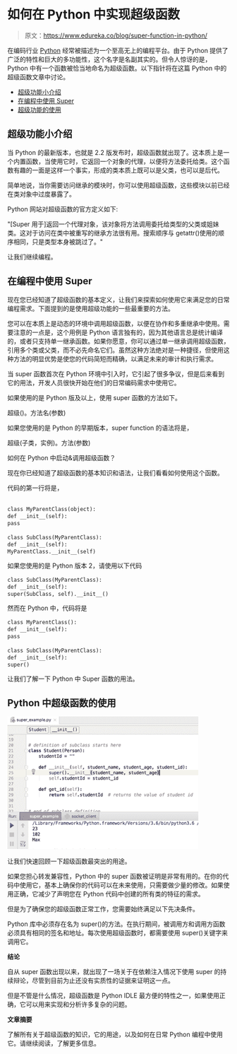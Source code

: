 # 如何在 Python 中实现超级函数

> 原文：<https://www.edureka.co/blog/super-function-in-python/>

在编码行业 [Python](https://www.edureka.co/blog/python-tutorial/) 经常被描述为一个至高无上的编程平台。由于 Python 提供了广泛的特性和巨大的多功能性，这个名字是名副其实的。但令人惊讶的是，Python 中有一个函数被恰当地命名为超级函数。以下指针将在这篇 Python 中的超级函数文章中讨论。

*   [超级功能小介绍](#ASmallIntroductionforSuper)
*   [在编程中使用 Super](#MakinguseofSuperinyourProgramming)
*   [超级功能的使用](#UsesofSuperFunction)

## **超级功能小介绍**

当 Python 的最新版本，也就是 2.2 版发布时，超级函数就出现了。这本质上是一个内置函数，当使用它时，它返回一个对象的代理，以便将方法委托给类。这个函数有趣的一面是这样一个事实，形成的类本质上既可以是父类，也可以是后代。

简单地说，当你需要访问继承的模块时，你可以使用超级函数，这些模块以前已经在类对象中过度暴露了。

Python 网站对超级函数的官方定义如下:

"[Super 用于]返回一个代理对象，该对象将方法调用委托给类型的父类或姐妹类。这对于访问在类中被重写的继承方法很有用。搜索顺序与 getattr()使用的顺序相同，只是类型本身被跳过了。"

让我们继续编程。

## **在编程中使用 Super**

现在您已经知道了超级函数的基本定义，让我们来探索如何使用它来满足您的日常编程需求。下面提到的是使用超级功能的一些最重要的方法。

您可以在本质上是动态的环境中调用超级函数，以便在协作和多重继承中使用。需要注意的一点是，这个用例是 Python 语言独有的，因为其他语言总是统计编译的，或者只支持单一继承函数。如果你愿意，你可以通过单一继承调用超级函数，引用多个类或父类，而不必先命名它们。虽然这种方法绝对是一种捷径，但使用这种方法的明显优势是使您的代码简短而精确，以满足未来的审计和执行需求。

当 super 函数首次在 Python 环境中引入时，它引起了很多争议，但是后来看到它的用法，开发人员很快开始在他们的日常编码需求中使用它。

如果使用的是 Python 版及以上，使用 super 函数的方法如下。

超级()。方法名(参数)

如果您使用的是 Python 的早期版本，super function 的语法将是，

超级(子类，实例)。方法(参数)

如何在 Python 中启动&调用超级函数？

现在你已经知道了超级函数的基本知识和语法，让我们看看如何使用这个函数。

代码的第一行将是，

```

class MyParentClass(object):
def __init__(self):
pass

class SubClass(MyParentClass):
def __init__(self):
MyParentClass.__init__(self)

```

如果您使用的是 Python 版本 2，请使用以下代码

```
class SubClass(MyParentClass):
def __init__(self):
super(SubClass, self).__init__()

```

然而在 Python 中，代码将是

```
class MyParentClass():
def __init__(self):
pass

class SubClass(MyParentClass):
def __init__(self):
super()

```

让我们了解一下 Python 中 Super 函数的用法。

## **Python 中超级函数的使用**

![Output- Super function in Python- Edureka](img/97fb49053a656e16c0188b8f2076b5af.png)

让我们快速回顾一下超级函数最突出的用途。

如果您担心转发兼容性，Python 中的 super 函数被证明是非常有用的。在你的代码中使用它，基本上确保你的代码可以在未来使用，只需要做少量的修改。如果使用正确，它减少了声明您在 Python 代码中创建的所有类的特征的需求。

但是为了确保您的超级函数正常工作，您需要始终满足以下先决条件。

Python 库中必须存在名为 super()的方法。在执行期间，被调用方和调用方函数必须具有相同的签名和地址。每次使用超级函数时，都需要使用 super()关键字来调用它。

**结论**

自从 super 函数出现以来，就出现了一场关于在依赖注入情况下使用 super 的持续辩论，尽管到目前为止还没有实质性的证据来证明这一点。

但是不管是什么情况，超级函数是 Python IDLE 最方便的特性之一，如果使用正确，它可以用来实现和分析许多复杂的问题。

**文章摘要**

了解所有关于超级函数的知识，它的用途，以及如何在日常 Python 编程中使用它。请继续阅读，了解更多信息。